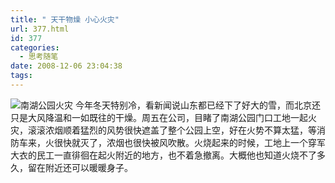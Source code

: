 ```yaml
---
title: " 天干物燥 小心火灾"
url: 377.html
id: 377
categories:
  - 思考随笔
date: 2008-12-06 23:04:38
tags:
---
```


![南湖公园火灾](../../../images/2008/12/dscn0073.jpg) 今年冬天特别冷，看新闻说山东都已经下了好大的雪，而北京还只是大风降温和一如既往的干燥。周五在公司，目睹了南湖公园门口工地一起火灾，滚滚浓烟顺着猛烈的风势很快遮盖了整个公园上空，好在火势不算太猛，等消防车来，火很快就灭了，浓烟也很快被风吹散。火烧起来的时候，工地上一个穿军大衣的民工一直徘徊在起火附近的地方，也不着急撤离。大概他也知道火烧不了多久，留在附近还可以暖暖身子。